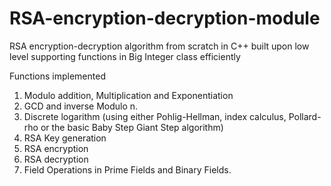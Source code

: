 # RSA-encryption-decryption-module
RSA encryption-decryption algorithm from scratch in C++ built upon low level supporting functions  in Big Integer class efficiently

Functions implemented

1. Modulo addition, Multiplication and Exponentiation
2. GCD and inverse Modulo n.
3. Discrete logarithm (using either Pohlig-Hellman, index calculus, Pollard-rho or the basic Baby Step Giant Step algorithm)
4. RSA Key generation
5. RSA encryption
6. RSA decryption
7. Field Operations in Prime Fields and Binary Fields.